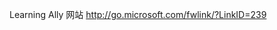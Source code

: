 <Token xmlns:xlink="http://www.w3.org/1999/xlink"><externalLink xmlns="http://ddue.schemas.microsoft.com/authoring/2003/5"><linkText>Learning Ally 网站</linkText><linkUri> http://go.microsoft.com/fwlink/?LinkID=239</linkUri></externalLink></Token>

<!--HONumber=Jun16_HO4-->


